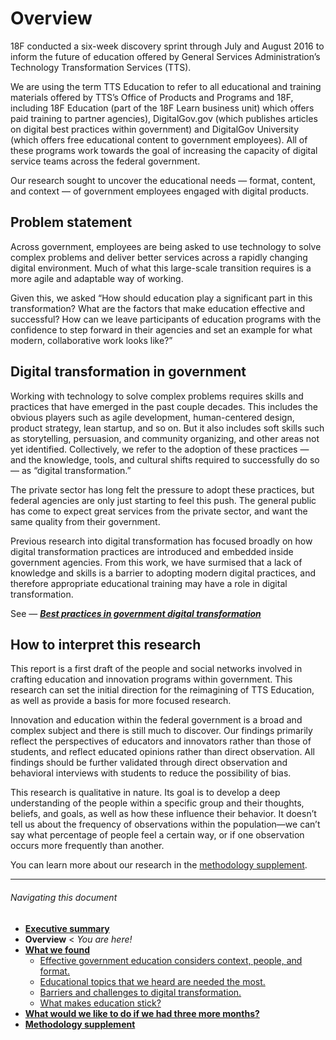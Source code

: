# Overview

18F conducted a six-week discovery sprint through July and August 2016 to inform the future of education offered by General Services Administration’s Technology Transformation Services (TTS).

We are using the term TTS Education to refer to all educational and training materials offered by TTS’s Office of Products and Programs and 18F, including 18F Education (part of the 18F Learn business unit) which offers paid training to partner agencies), DigitalGov.gov (which publishes articles on digital best practices within government) and DigitalGov University (which offers free educational content to government employees). All of these programs work towards the goal of increasing the capacity of digital service teams across the federal government.

Our research sought to uncover the educational needs — format, content, and context — of government employees engaged with digital products. 

## Problem statement

Across government, employees are being asked to use technology to solve complex problems and deliver better services across a rapidly changing digital environment. Much of what this large-scale transition requires is a more agile and adaptable way of working. 

Given this, we asked “How should education play a significant part in this transformation? What are the factors that make education effective and successful? How can we leave participants of education programs with the confidence to step forward in their agencies and set an example for what modern, collaborative work looks like?”

## Digital transformation in government

Working with technology to solve complex problems requires skills and practices that have emerged in the past couple decades. This includes the obvious players such as agile development, human-centered design, product strategy, lean startup, and so on. But it also includes soft skills such as storytelling, persuasion, and community organizing, and other areas not yet identified. Collectively, we refer to the adoption of these practices — and the knowledge, tools, and cultural shifts required to successfully do so — as “digital transformation.”

The private sector has long felt the pressure to adopt these practices, but federal agencies are only just starting to feel this push. The general public has come to expect great services from the private sector, and want the same quality from their government. 

Previous research into digital transformation has focused broadly on how digital transformation practices are introduced and embedded inside government agencies. From this work, we have surmised that a lack of knowledge and skills is a barrier to adopting modern digital practices, and therefore appropriate educational training may have a role in digital transformation. 

See — **_[Best practices in government digital transformation](https://github.com/18F/transformation-research/blob/master/preliminary-report.md)_** 

## How to interpret this research

This report is a first draft of the people and social networks involved in crafting education and innovation programs within government. This research can set the initial direction for the reimagining of TTS Education, as well as provide a basis for more focused research.

Innovation and education within the federal government is a broad and complex subject and there is still much to discover. Our findings primarily reflect the perspectives of educators and innovators rather than those of students, and reflect educated opinions rather than direct observation. All findings should be further validated through direct observation and behavioral interviews with students to reduce the possibility of bias. 

This research is qualitative in nature. Its goal is to develop a deep understanding of the people within a specific group and their thoughts, beliefs, and goals, as well as how these influence their behavior. It doesn’t tell us about the frequency of observations within the population—we can’t say what percentage of people feel a certain way, or if one observation occurs more frequently than another. 

You can learn more about our research in the [methodology supplement](https://github.com/18F/18f-education-discovery/blob/master/methodology.md).

* * *

###### Navigating this document

- **[Executive summary](https://github.com/18F/18f-education-discovery/blob/master/executive_summary.md)** 
- **Overview** < _You are here!_
- **[What we found](https://github.com/18F/18f-education-discovery/blob/master/what_we_found.md)**
  - [Effective government education considers context, people, and format.](https://github.com/18F/18f-education-discovery/blob/master/context_people_format.md)
  - [Educational topics that we heard are needed the most.](https://github.com/18F/18f-education-discovery/blob/master/topics.md)
  - [Barriers and challenges to digital transformation.](https://github.com/18F/18f-education-discovery/blob/master/barriers_challenges.md)
  - [What makes education stick?](https://github.com/18F/18f-education-discovery/blob/master/education_sticks.md)
- **[What would we like to do if we had three more months?](https://github.com/18F/18f-education-discovery/blob/master/three_months.md)**
- **[Methodology supplement](https://github.com/18F/18f-education-discovery/blob/master/methodology.md)**
